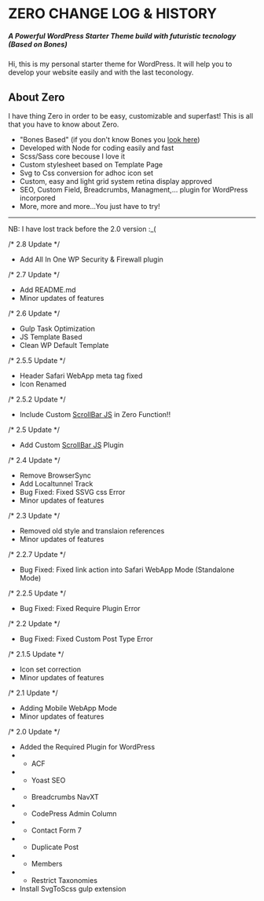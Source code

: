 # ZERO CHANGE LOG & HISTORY
##### A Powerful WordPress Starter Theme build with futuristic tecnology (Based on Bones)

Hi, this is my personal starter theme for WordPress. It will help you to develop your website easily and with the last teconology. 

## About Zero

I have thing Zero in order to be easy, customizable and superfast! This is all that you have to know about Zero.

- "Bones Based" (if you don't know Bones you [look here](https://github.com/eddiemachado/bones))
- Developed with Node for coding easily and fast
- Scss/Sass core becouse I love it
- Custom stylesheet based on Template Page
- Svg to Css conversion for adhoc icon set
- Custom, easy and light grid system retina display approved
- SEO, Custom Field, Breadcrumbs, Managment,... plugin for WordPress incorpored
- More, more and more...You just have to try!


*******************************************************************

NB: I have lost track before the 2.0 version :_(

/* 2.8 Update */

* Add All In One WP Security & Firewall plugin

/* 2.7 Update */

* Add README.md
* Minor updates of features

/* 2.6 Update */

* Gulp Task Optimization
* JS Template Based
* Clean WP Default Template

/* 2.5.5 Update */

* Header Safari WebApp meta tag fixed 
* Icon Renamed

/* 2.5.2 Update */

* Include Custom [ScrollBar JS](http://manos.malihu.gr/jquery-custom-content-scroller/) in Zero Function!!

/* 2.5 Update */

* Add Custom [ScrollBar JS](http://manos.malihu.gr/jquery-custom-content-scroller/) Plugin

/* 2.4 Update */

* Remove BrowserSync
* Add Localtunnel Track
* Bug Fixed: Fixed SSVG css Error
* Minor updates of features

/* 2.3 Update */

* Removed old style and translaion references
* Minor updates of features

/* 2.2.7 Update */

* Bug Fixed: Fixed link action into Safari WebApp Mode (Standalone Mode)

/* 2.2.5 Update */

* Bug Fixed: Fixed Require Plugin Error

/* 2.2 Update */

* Bug Fixed: Fixed Custom Post Type Error

/* 2.1.5 Update */

* Icon set correction
* Minor updates of features

/* 2.1 Update */

* Adding Mobile WebApp Mode
* Minor updates of features

/* 2.0 Update */

* Added the Required Plugin for WordPress
* * ACF
* * Yoast SEO
* * Breadcrumbs NavXT
* * CodePress Admin Column
* * Contact Form 7
* * Duplicate Post
* * Members
* * Restrict Taxonomies
* Install SvgToScss gulp extension